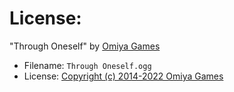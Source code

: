 # License:

"Through Oneself" by [Omiya Games](https://omiyagames.com)

- Filename: `Through Oneself.ogg`
- License: [Copyright (c) 2014-2022 Omiya Games](https://omiyagames.com)

